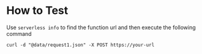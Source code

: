 # How to Test

Use `serverless info` to find the function url and then execute the following command
```
curl -d "@data/request1.json" -X POST https://your-url
```